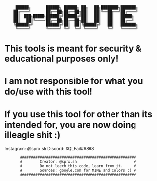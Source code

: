 	 	 ██████╗       ██████╗ ██████╗ ██╗   ██╗████████╗███████╗
 	   	██╔════╝       ██╔══██╗██╔══██╗██║   ██║╚══██╔══╝██╔════╝
	 	██║  ███╗█████╗██████╔╝██████╔╝██║   ██║   ██║   █████╗  
	 	██║   ██║╚════╝██╔══██╗██╔══██╗██║   ██║   ██║   ██╔══╝  
	 	╚██████╔╝      ██████╔╝██║  ██║╚██████╔╝   ██║   ███████╗
		 ╚═════╝       ╚═════╝ ╚═╝  ╚═╝ ╚═════╝    ╚═╝   ╚══════╝

			
# This tools is meant for security & educational purposes only!
# I am not responsible for what you do/use with this tool!
# If you use this tool for other than its intended for, you are now doing illeagle shit :)

Instagram: @sprx.sh
Discord: SQLFail#6868

		   #####################################################
		   #		Creator: @sprx.sh						   #
		   #		Do not leech this code, learn from it.	   #
		   #		Sources: google.com for MIME and Colors :) #
		   #####################################################
